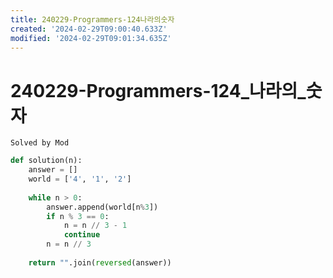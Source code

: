 ```yaml
---
title: 240229-Programmers-124나라의숫자
created: '2024-02-29T09:00:40.633Z'
modified: '2024-02-29T09:01:34.635Z'
---
```


# 240229-Programmers-124_나라의_숫자
```Solved by Mod```

```python
def solution(n):
    answer = []
    world = ['4', '1', '2']
    
    while n > 0:
        answer.append(world[n%3])
        if n % 3 == 0:
            n = n // 3 - 1
            continue
        n = n // 3
        
    return "".join(reversed(answer))
```
